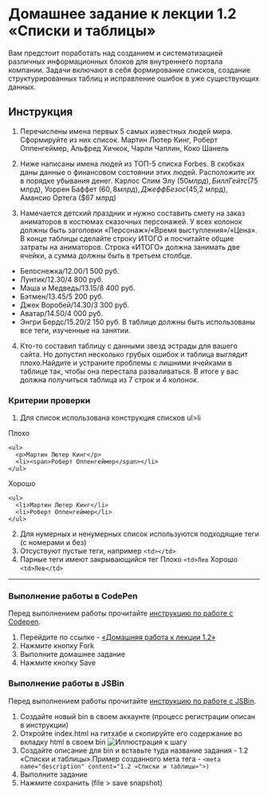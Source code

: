 # Домашнее задание к лекции 1.2 «Списки и таблицы»

Вам предстоит поработать над созданием и систематизацией различных информационных блоков для внутреннего портала компании. Задачи включают в себя формирование списков, создание структурированных таблиц и исправление ошибок в уже существующих данных.

## Инструкция

1. Перечислены имена первых 5 самых известных людей мира. Сформируйте из них список.
Мартин Лютер Кинг, Роберт Оппенгеймер, Альфред Хичкок, Чарли Чаплин, Коко Шанель

2. Ниже написаны  имена  людей из ТОП-5 списка Forbes. В скобках даны данные о финансовом состоянии этих людей. Расположите их в порядке убывания денег.
Карлос Слим Элу ($50 млрд), Билл Гейтс ($75 млрд), Уоррен Баффет ($60,8 млрд), Джефф Безос ($45,2 млрд), Амансио Ортега ($67 млрд)

3. Намечается детский праздник и нужно составить смету на заказ аниматоров в костюмах сказочных персонажей. У всех колонок должны быть заголовки «Персонаж»/«Время выступления»/«Цена». В конце таблицы сделайте строку ИТОГО и посчитайте общие затраты на аниматоров. Строка «ИТОГО» должна занимать две ячейки, а сумма должны быть в третьем столбце.
  * Белоснежка/12.00/1 500 руб.
  * Лунтик/12.30/4 800 руб.
  * Маша и Медведь/13.15/8 400 руб.
  * Бэтмен/13.45/5 200 руб.
  * Джек Воробей/14.30/3 300 руб.
  * Аватар/14.50/4 000 руб.
  * Энгри Бердс/15.20/2 150 руб.
В таблице должны быть использованы все теги, изученные на занятии.


4. Кто-то составил таблицу с данными звезд эстрады для вашего сайта. Но допустил несколько грубых ошибок и таблица выглядит плохо.Найдите и устраните проблемы с лишними ячейками в таблице так, чтобы она перестала разваливаться. В итоге у вас должна получиться таблица из 7 строк и 4 колонок.


### Критерии проверки 
1. Для список использована конструкция списков ul>li

Плохо

```
<ul>
  <p>Мартин Лютер Кинг</p>
  <li><span>Роберт Оппенгеймер</span></li>
</ul>
```
Хорошо 
```
<ul>
  <li>Мартин Лютер Кинг</li>
  <li>Роберт Оппенгеймер</li>
</ul>
```
2. Для нумерных и ненумерных список используются подходящие теги (с номерами и без)
3. Отсуствуют пустые теги, например
```<td></td>```
4. Парные теги имеют закрывающийся тег
Плохо
```<td>Лев```
Хорошо 
```<td>Лев</td>```

---
### Выполнение работы в CodePen
Перед выполнением работы прочитайте [инструкцию по работе с Codepen](https://github.com/netology-code/guides/blob/master/codepen/).
1. Перейдите по ссылке - [«Домашняя работа к лекции 1.2»](https://codepen.io/Netology/pen/LzowBy?editors=1000)
2. Нажмите кнопку Fork
3. Выполните домашнее задание
4. Нажмите кнопку Save

### Выполнение работы в JSBin
Перед выполнением работы прочитайте [инструкцию по работе с JSВin](https://github.com/netology-code/guides/tree/master/jsbin).
1. Создайте новый bin в своем аккаунте (процесс регистрации описан в инструкции)
2. Откройте index.html на гитхабе и скопируйте его содержание во вкладку html в своем bin
![Иллюстрация к шагу](./images/jsbin.png)
3. Создайте описание для bin и вставьте туда название задания - 1.2 «Списки и таблицы».Пример созданного мета тега -  ```<meta name="description" content="1.2 «Списки и таблицы»">)```
4. Выполните задание
5. Нажмите сохранить (file > save snapshot)
